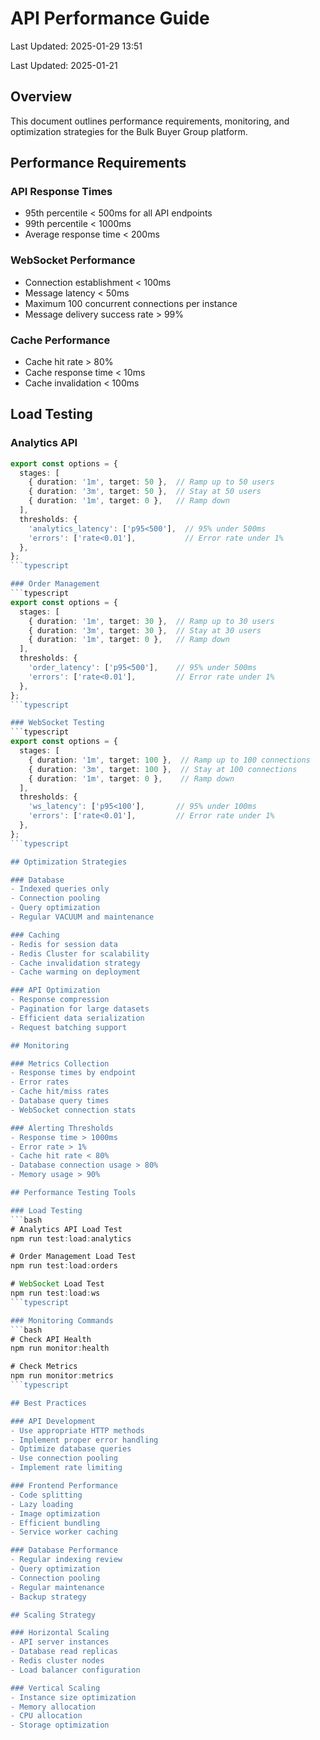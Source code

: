 # API Performance Guide

Last Updated: 2025-01-29 13:51


Last Updated: 2025-01-21

## Overview

This document outlines performance requirements, monitoring, and optimization strategies for the Bulk Buyer Group platform.

## Performance Requirements

### API Response Times
- 95th percentile < 500ms for all API endpoints
- 99th percentile < 1000ms
- Average response time < 200ms

### WebSocket Performance
- Connection establishment < 100ms
- Message latency < 50ms
- Maximum 100 concurrent connections per instance
- Message delivery success rate > 99%

### Cache Performance
- Cache hit rate > 80%
- Cache response time < 10ms
- Cache invalidation < 100ms

## Load Testing

### Analytics API
```typescript
export const options = {
  stages: [
    { duration: '1m', target: 50 },  // Ramp up to 50 users
    { duration: '3m', target: 50 },  // Stay at 50 users
    { duration: '1m', target: 0 },   // Ramp down
  ],
  thresholds: {
    'analytics_latency': ['p95<500'],  // 95% under 500ms
    'errors': ['rate<0.01'],           // Error rate under 1%
  },
};
```typescript

### Order Management
```typescript
export const options = {
  stages: [
    { duration: '1m', target: 30 },  // Ramp up to 30 users
    { duration: '3m', target: 30 },  // Stay at 30 users
    { duration: '1m', target: 0 },   // Ramp down
  ],
  thresholds: {
    'order_latency': ['p95<500'],    // 95% under 500ms
    'errors': ['rate<0.01'],         // Error rate under 1%
  },
};
```typescript

### WebSocket Testing
```typescript
export const options = {
  stages: [
    { duration: '1m', target: 100 },  // Ramp up to 100 connections
    { duration: '3m', target: 100 },  // Stay at 100 connections
    { duration: '1m', target: 0 },    // Ramp down
  ],
  thresholds: {
    'ws_latency': ['p95<100'],       // 95% under 100ms
    'errors': ['rate<0.01'],         // Error rate under 1%
  },
};
```typescript

## Optimization Strategies

### Database
- Indexed queries only
- Connection pooling
- Query optimization
- Regular VACUUM and maintenance

### Caching
- Redis for session data
- Redis Cluster for scalability
- Cache invalidation strategy
- Cache warming on deployment

### API Optimization
- Response compression
- Pagination for large datasets
- Efficient data serialization
- Request batching support

## Monitoring

### Metrics Collection
- Response times by endpoint
- Error rates
- Cache hit/miss rates
- Database query times
- WebSocket connection stats

### Alerting Thresholds
- Response time > 1000ms
- Error rate > 1%
- Cache hit rate < 80%
- Database connection usage > 80%
- Memory usage > 90%

## Performance Testing Tools

### Load Testing
```bash
# Analytics API Load Test
npm run test:load:analytics

# Order Management Load Test
npm run test:load:orders

# WebSocket Load Test
npm run test:load:ws
```typescript

### Monitoring Commands
```bash
# Check API Health
npm run monitor:health

# Check Metrics
npm run monitor:metrics
```typescript

## Best Practices

### API Development
- Use appropriate HTTP methods
- Implement proper error handling
- Optimize database queries
- Use connection pooling
- Implement rate limiting

### Frontend Performance
- Code splitting
- Lazy loading
- Image optimization
- Efficient bundling
- Service worker caching

### Database Performance
- Regular indexing review
- Query optimization
- Connection pooling
- Regular maintenance
- Backup strategy

## Scaling Strategy

### Horizontal Scaling
- API server instances
- Database read replicas
- Redis cluster nodes
- Load balancer configuration

### Vertical Scaling
- Instance size optimization
- Memory allocation
- CPU allocation
- Storage optimization 